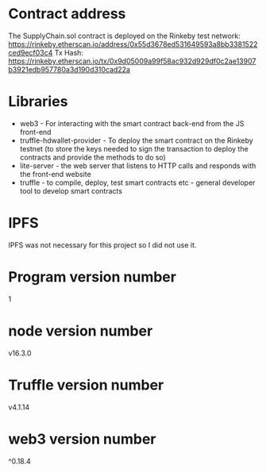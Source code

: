 # Contract address
The SupplyChain.sol contract is deployed on the Rinkeby test network:
https://rinkeby.etherscan.io/address/0x55d3678ed531649593a8bb3381522ced9ecf03c4
Tx Hash: https://rinkeby.etherscan.io/tx/0x9d05009a99f58ac932d929df0c2ae13907b3921edb957780a3d190d310cad22a


# Libraries
- web3 - For interacting with the smart contract back-end from the JS front-end
- truffle-hdwallet-provider - To deploy the smart contract on the Rinkeby testnet (to store the keys needed to sign the transaction to deploy the contracts and provide the methods to do so)
- lite-server - the web server that listens to HTTP calls and responds with the front-end website
- truffle - to compile, deploy, test smart contracts etc - general developer tool to develop smart contracts

# IPFS
IPFS was not necessary for this project so I did not use it.

# Program version number
1

# node version number
v16.3.0

# Truffle version number
v4.1.14

# web3 version number
^0.18.4